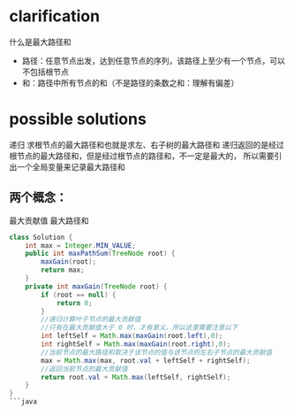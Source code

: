 # clarification 什么是最大路径和</br> - 路径：任意节点出发，达到任意节点的序列，该路径上至少有一个节点，可以不包括根节点<br> - 和：路径中所有节点的和（不是路径的条数之和：理解有偏差）<br>	 # possible solutions 递归 求根节点的最大路径和也就是求左、右子树的最大路径和 递归返回的是经过根节点的最大路径和，但是经过根节点的路径和，不一定是最大的， 所以需要引出一个全局变量来记录最大路径和 ## 两个概念： 最大贡献值 最大路径和```javaclass Solution {    int max = Integer.MIN_VALUE;    public int maxPathSum(TreeNode root) {        maxGain(root);        return max;    }    private int maxGain(TreeNode root) {        if (root == null) {            return 0;        }        //递归计算叶子节点的最大贡献值        //只有在最大贡献值大于 0 时，才有意义，所以这里需要注意以下        int leftSelf = Math.max(maxGain(root.left),0);        int rightSelf = Math.max(maxGain(root.right),0);        //当前节点的最大路径和取决于该节点的值与该节点的左右子节点的最大贡献值        max = Math.max(max, root.val + leftSelf + rightSelf);        //返回当前节点的最大贡献值        return root.val + Math.max(leftSelf, rightSelf);    }}```java